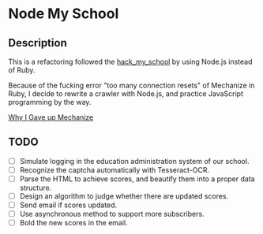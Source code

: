 # Node My School

## Description
This is a refactoring followed the [hack_my_school](http://github.com/JasonSi/hack_my_school) by using Node.js instead of Ruby.

Because of the fucking error "too many connection resets" of Mechanize in Ruby, I decide to rewrite a crawler with Node.js, and practice JavaScript programming by the way.

[Why I Gave up Mechanize](http://www.jasonsi.com/2016/08/04/19/)

## TODO

- [ ] Simulate logging in the education administration system of our school.
- [ ] Recognize the captcha automatically with Tesseract-OCR.
- [ ] Parse the HTML to achieve scores, and beautify them into a proper data structure.
- [ ] Design an algorithm to judge whether there are updated scores.
- [ ] Send email if scores updated.
- [ ] Use asynchronous method to support more subscribers.
- [ ] Bold the new scores in the email.
